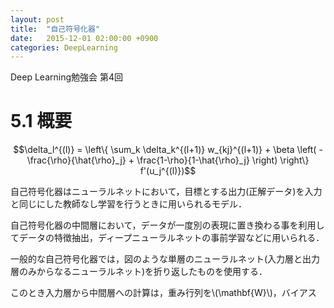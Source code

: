 ```yaml
---
layout: post
title:  "自己符号化器"
date:   2015-12-01 02:00:00 +0900
categories: DeepLearning
---
```

Deep Learning勉強会 第4回


# 5.1 概要


$$\delta_l^{(l)} = \left\{ \sum_k \delta_k^{(l+1)} w_{kj}^{(l+1)} + \beta \left( - \frac{\rho}{\hat{\rho}_j} + \frac{1-\rho}{1-\hat{\rho}_j} \right) \right\} f'(u_j^{(l)})$$

自己符号化器はニューラルネットにおいて，目標とする出力(正解データ)を入力と同じにした教師なし学習を行うときに用いられるモデル．

自己符号化器の中間層において，データが一度別の表現に置き換わる事を利用してデータの特徴抽出，ディープニューラルネットの事前学習などに用いられる．

一般的な自己符号化器では，図のような単層のニューラルネット(入力層と出力層のみからなるニューラルネット)を折り返したものを使用する．

このとき入力層から中間層への計算は，重み行列を\\(\mathbf{W}\\)，バイアス
